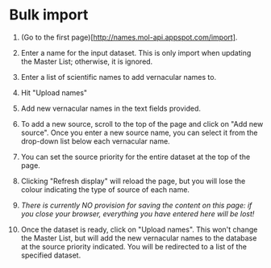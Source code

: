 Bulk import
===========

1. (Go to the first page)[http://names.mol-api.appspot.com/import].
  1. Enter a name for the input dataset. This is only import when updating the Master List; otherwise, it is ignored.
  2. Enter a list of scientific names to add vernacular names to.
  3. Hit "Upload names"

2. Add new vernacular names in the text fields provided.
  1. To add a new source, scroll to the top of the page and click on "Add new source". Once you enter a new source name, you can select it from the drop-down list below each vernacular name.
  2. You can set the source priority for the entire dataset at the top of the page.
  3. Clicking "Refresh display" will reload the page, but you will lose the colour indicating the type of source of each name.
  4. *There is currently NO provision for saving the content on this page: if you close your browser, everything you have entered here will be lost!*
  5. Once the dataset is ready, click on "Upload names". This won't change the Master List, but will add the new vernacular names to the database at the source priority indicated. You will be redirected to a list of the specified dataset.
